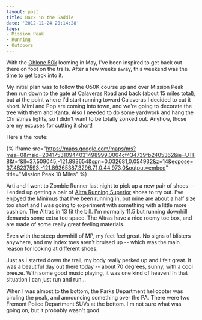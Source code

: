 ```yaml
---
layout: post
title: Back in the Saddle
date: '2012-11-24 20:14:28'
tags:
- Mission Peak
- Running
- Outdoors
---
```


With the [Ohlone 50k](http://ohlone50k.com) looming in May, I've been inspired to get back out there on foot on the trails. After a few weeks away, this weekend was the time to get back into it.

My initial plan was to follow the O50K course up and over Mission Peak then run down to the gate at Calaveras Road and back (about 15 miles total), but at the point where I'd start running toward Calaveras I decided to cut it short. Mimi and Pop are coming into town, and we're going to decorate the tree with them and Kanta. Also I needed to do some yardwork and hang the Christmas lights, so I didn't want to be totally zonked out. Anyhow, those are my excuses for cutting it short!

Here's the route:

{% iframe src="https://maps.google.com/maps/ms?msa=0&msid=204175310944031498999.0004cf434739fb2405362&ie=UTF8&t=f&ll=37.509045,-121.893654&spn=0.032681,0.054932&z=14&ecpose=37.48237593,-121.89365387,3296.71,0,44.973,0&output=embed" title="Mission Peak 10 Miles" %}

Arti and I went to Zombie Runner last night to pick up a new pair of shoes -- I ended up getting a pair of [Altra Running Superior](http://www.zombierunner.com/store/brands/altra_running/product4349.html) shoes to try out. I've enjoyed the Minimus that I've been running in, but mine are about a half size too short and I was going to experiment with something with a little more cushion. The Altras in 13 fit the bill. I'm normally 11.5 but running downhill demands some extra toe space. The Altras have a nice roomy toe box, and are made of some really great feeling materials.

Even with the steep downhill of MP, my feet feel great. No signs of blisters anywhere, and my index toes aren't bruised up -- which was the main reason for looking at different shoes.

Just as I started down the trail, my body really perked up and I felt great. It was a beautiful day out there today -- about 70 degrees, sunny, with a cool breeze. With some good music playing, it was one kind of heaven! In that situation I can just run and run...

When I was almost to the bottom, the Parks Department helicopter was circling the peak, and announcing something over the PA. There were two Fremont Police Department SUVs at the bottom. I'm not sure what was going on, but it probably wasn't good.
